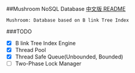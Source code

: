 ##Mushroom NoSQL Database
[中文版 README](./README.md)

`Mushroom: Database based on B link Tree Index`

###TODO
- [x] B link Tree Index Engine
- [x] Thread Pool
- [x] Thread Safe Queue(Unbounded, Bounded)
- [ ] Two-Phase Lock Manager